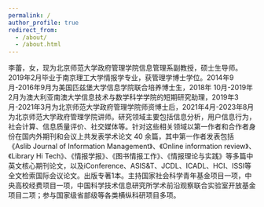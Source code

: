 ```yaml
---
permalink: /
author_profile: true
redirect_from: 
  - /about/
  - /about.html
---
```


李蕾，女，现为北京师范大学政府管理学院信息管理系副教授，硕士生导师。2019年2月毕业于南京理工大学情报学专业，获管理学博士学位。2014年9月-2016年9月为美国匹兹堡大学信息学院联合培养博士生，2018年 10月-2019年2月为澳大利亚南澳大学信息技术与数学科学学院的短期研究助理，2019年3月-2021年3月为北京师范大学政府管理学院师资博士后，2021年4月-2023年8月为北京师范大学政府管理学院讲师。研究领域主要包括信息分析，用户信息行为，社会计算、信息质量评价、社交媒体等。针对这些相关领域以第一作者和合作者身份在国内外期刊和会议上共发表学术论文 40 余篇，其中第一作者发表包括《Aslib Journal of Information Management》、《Online information review》、《Library Hi Tech》、《情报学报》、《图书情报工作》、《情报理论与实践》等多篇中英文核心期刊论文，以及iConference、ASIS&T、JCDL、ICADL、HCI、ISSI等全文检索国际会议论文。出版专著1本。主持国家社会科学青年基金项目一项，中央高校经费项目一项，中国科学技术信息研究所学术前沿观察联合实验室开放基金项目二项；参与国家级省部级等各类横纵科研项目多项。
